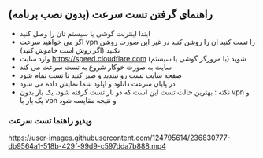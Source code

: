 
## راهنمای گرفتن تست سرعت (بدون نصب برنامه)
- ابتدا اینترنت گوشی یا سیستم تان را وصل کنید
- اگر می خواهید سرعت vpn را تست کنید ان را روشن کنید در غیر این صورت روشن نکنید (اگر روش است خاموش کنید)
- وارد سایت https://speed.cloudflare.com شوید (با مرورگر گوشی یا سیستم)
- سایت به صورت خوکار شروع به تست سرعت می کند
- صفحه سایت تست رو نبندید و صبر کنید تا تست تمام شود
- در پایان سرعت دانلود و اپلود شما نمایش داده می شود
- نکته : بهترین حالت تست این است که دو بار تست گرفته شود، یک بار بدون vpn و یک بار با vpn و نتیجه مقایسه شود 


### ویدیو راهنما تست سرعت



https://user-images.githubusercontent.com/124795614/236830777-db9564a1-518b-429f-99d9-c597dda7b888.mp4

